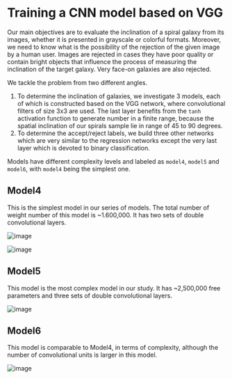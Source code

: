 # Training a CNN model based on VGG

Our main objectives are to evaluate the inclination of a spiral galaxy from its images, whether it is presented in grayscale or colorful formats.
Moreover, we need to know what is the possibility of the rejection of the given image by a human user. Images are rejected in cases they have poor quality or contain 
bright objects that influence the process of measuring the inclination of the target galaxy. Very face-on galaxies are also rejected.

We tackle the problem from two different angles.

1. To determine the inclination of galaxies, we investigate 3 models, each of which is constructed based on the VGG network, where convolutional filters of size 3x3 are used. The last layer benefits from the `tanh` activation function to generate number in a finite range, because the spatial inclination of our spirals sample lie in range of 45 to 90 degrees.
2. To determine the accept/reject labels, we build three other networks which are very similar to the regression networks except the very last layer which is devoted to binary classification.

Models have different complexity levels and labeled as `model4`, `model5` and `model6`, with `model4` being the simplest one. 

## Model4

This is the simplest model in our series of models. The total number of weight number of this model is ~1.600,000. It has two sets of double convolutional layers.

![image](https://user-images.githubusercontent.com/13570487/132303628-6657d08f-7ae3-4fe9-a96d-335569b5b150.png)

![image](https://user-images.githubusercontent.com/13570487/132303705-b84cea19-a492-4832-9cd4-57bd9535599b.png)


## Model5

This model is the most complex model in our study. It has ~2,500,000 free parameters and three sets of double convolutional layers.

![image](https://user-images.githubusercontent.com/13570487/132303862-d7901455-d591-45c5-9616-beaa6cb54eb4.png)


## Model6

This model is comparable to Model4, in terms of complexity, although the number of convolutional units is larger in this model.

![image](https://user-images.githubusercontent.com/13570487/132305223-fd946618-d7aa-40da-b21b-096345804366.png)









